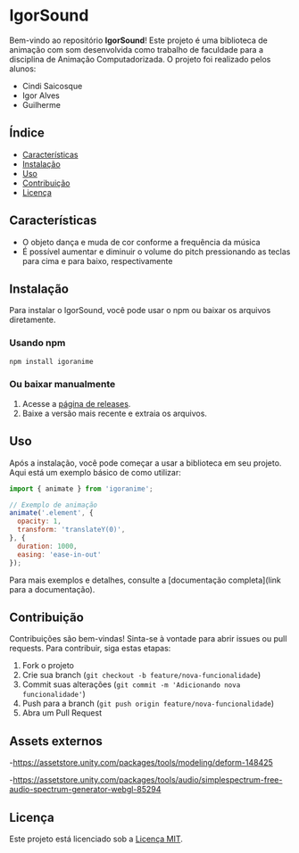 # IgorSound

Bem-vindo ao repositório **IgorSound**! Este projeto é uma biblioteca de animação com som desenvolvida como trabalho de faculdade para a disciplina de Animação Computadorizada. O projeto foi realizado pelos alunos:

- Cindi Saicosque
- Igor Alves
- Guilherme

## Índice

- [Características](#características)
- [Instalação](#instalação)
- [Uso](#uso)
- [Contribuição](#contribuição)
- [Licença](#licença)

## Características

- O objeto dança e muda de cor conforme a frequência da música
- É possível aumentar e diminuir o volume do pitch pressionando as teclas para cima e para baixo, respectivamente

## Instalação

Para instalar o IgorSound, você pode usar o npm ou baixar os arquivos diretamente.

### Usando npm

```bash
npm install igoranime
```

### Ou baixar manualmente

1. Acesse a [página de releases](https://github.com/igoralves3/IgorAnimation/releases).
2. Baixe a versão mais recente e extraia os arquivos.

## Uso

Após a instalação, você pode começar a usar a biblioteca em seu projeto. Aqui está um exemplo básico de como utilizar:

```javascript
import { animate } from 'igoranime';

// Exemplo de animação
animate('.element', {
  opacity: 1,
  transform: 'translateY(0)',
}, {
  duration: 1000,
  easing: 'ease-in-out'
});
```

Para mais exemplos e detalhes, consulte a [documentação completa](link para a documentação).

## Contribuição

Contribuições são bem-vindas! Sinta-se à vontade para abrir issues ou pull requests. Para contribuir, siga estas etapas:

1. Fork o projeto
2. Crie sua branch (`git checkout -b feature/nova-funcionalidade`)
3. Commit suas alterações (`git commit -m 'Adicionando nova funcionalidade'`)
4. Push para a branch (`git push origin feature/nova-funcionalidade`)
5. Abra um Pull Request

## Assets externos
-https://assetstore.unity.com/packages/tools/modeling/deform-148425

-https://assetstore.unity.com/packages/tools/audio/simplespectrum-free-audio-spectrum-generator-webgl-85294

## Licença

Este projeto está licenciado sob a [Licença MIT](LICENSE).
